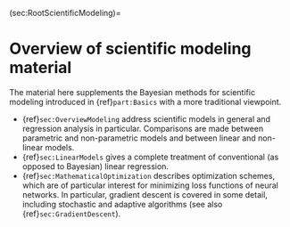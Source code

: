 (sec:RootScientificModeling)=
# Overview of scientific modeling material

The material here supplements the Bayesian methods for scientific modeling introduced in {ref}`part:Basics` with a more traditional viewpoint.
* {ref}`sec:OverviewModeling` address scientific models in general and regression analysis in particular. Comparisons are made between parametric and non-parametric models and between linear and non-linear models.
* {ref}`sec:LinearModels` gives a complete treatment of conventional (as opposed to Bayesian) linear regression.
* {ref}`sec:MathematicalOptimization` describes optimization schemes, which are of particular interest for minimizing loss functions of neural networks. In particular, gradient descent is covered in some detail, including stochastic and adaptive algorithms (see also {ref}`sec:GradientDescent`).
